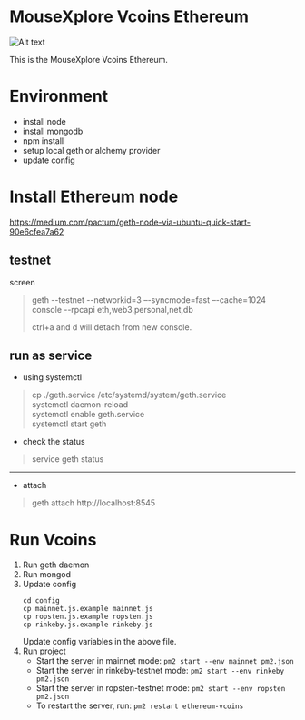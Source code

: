# MouseXplore Vcoins Ethereum
![Alt text](/logo.png?raw=true "Logo")


This is the MouseXplore Vcoins Ethereum.


# Environment
* install node
* install mongodb
* npm install
* setup local geth or alchemy provider
* update config

# Install Ethereum node
https://medium.com/pactum/geth-node-via-ubuntu-quick-start-90e6cfea7a62

## testnet
screen
>geth --testnet --networkid=3 –-syncmode=fast –-cache=1024 console --rpcapi eth,web3,personal,net,db
>
>ctrl+a and d will detach from new console.

## run as service
 
* using systemctl
 
>cp ./geth.service /etc/systemd/system/geth.service  
>systemctl daemon-reload  
>systemctl enable geth.service  
>systemctl start geth  
 
* check the status
>service geth status
***
 
* attach
>geth attach http://localhost:8545

# Run Vcoins

1. Run geth daemon
1. Run mongod
1. Update config
    ```
    cd config
    cp mainnet.js.example mainnet.js
    cp ropsten.js.example ropsten.js
    cp rinkeby.js.example rinkeby.js
    ```
    Update config variables in the above file.
1. Run project
    - Start the server in mainnet mode:
    `pm2 start --env mainnet pm2.json`
    - Start the server in rinkeby-testnet mode:
    `pm2 start --env rinkeby pm2.json`
    - Start the server in ropsten-testnet mode:
    `pm2 start --env ropsten pm2.json`
    - To restart the server, run:
    `pm2 restart ethereum-vcoins`
